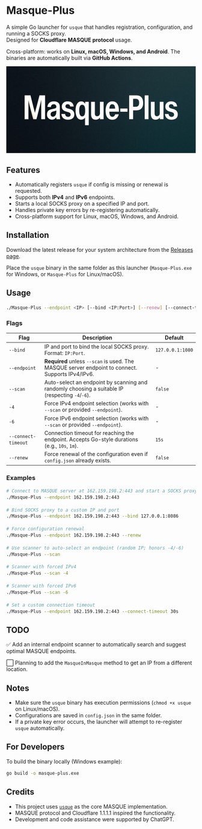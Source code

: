 # Masque-Plus

A simple Go launcher for `usque` that handles registration, configuration, and running a SOCKS proxy.  
Designed for **Cloudflare MASQUE protocol** usage.

Cross-platform: works on **Linux, macOS, Windows, and Android**. The binaries are automatically built via **GitHub Actions**.

![masque-plus](masque-plus.jpg)

## Features

- Automatically registers `usque` if config is missing or renewal is requested.
- Supports both **IPv4** and **IPv6** endpoints.
- Starts a local SOCKS proxy on a specified IP and port.
- Handles private key errors by re-registering automatically.
- Cross-platform support for Linux, macOS, Windows, and Android.

## Installation

Download the latest release for your system architecture from the [Releases page](https://github.com/ircfspace/masque-plus/releases/latest).

Place the `usque` binary in the same folder as this launcher (`Masque-Plus.exe` for Windows, or `Masque-Plus` for Linux/macOS).

## Usage

```bash
./Masque-Plus --endpoint <IP> [--bind <IP:Port>] [--renew] [--connect-timeout <duration>] [--scan] [-4|-6]
```

### Flags

| Flag                | Description                                                                                      | Default          |
| ------------------- | ------------------------------------------------------------------------------------------------ | ---------------- |
| `--bind`            | IP and port to bind the local SOCKS proxy. Format: `IP:Port`.                                    | `127.0.0.1:1080` |
| `--endpoint`        | **Required** unless `--scan` is used. The MASQUE server endpoint to connect. Supports IPv4/IPv6. | -                |
| `--scan`            | Auto-select an endpoint by scanning and randomly choosing a suitable IP (respecting `-4`/`-6`).  | `false`          |
| `-4`                | Force IPv4 endpoint selection (works with `--scan` or provided `--endpoint`).                    | -                |
| `-6`                | Force IPv6 endpoint selection (works with `--scan` or provided `--endpoint`).                    | -                |
| `--connect-timeout` | Connection timeout for reaching the endpoint. Accepts Go-style durations (e.g., `10s`, `1m`).    | `15s`            |
| `--renew`           | Force renewal of the configuration even if `config.json` already exists.                         | `false`          |

### Examples

```bash
# Connect to MASQUE server at 162.159.198.2:443 and start a SOCKS proxy on the default 127.0.0.1:1080
./Masque-Plus --endpoint 162.159.198.2:443

# Bind SOCKS proxy to a custom IP and port
./Masque-Plus --endpoint 162.159.198.2:443 --bind 127.0.0.1:8086

# Force configuration renewal
./Masque-Plus --endpoint 162.159.198.2:443 --renew

# Use scanner to auto-select an endpoint (random IP; honors -4/-6)
./Masque-Plus --scan

# Scanner with forced IPv4
./Masque-Plus --scan -4

# Scanner with forced IPv6
./Masque-Plus --scan -6

# Set a custom connection timeout
./Masque-Plus --endpoint 162.159.198.2:443 --connect-timeout 30s
```

## TODO

✅ Add an internal endpoint scanner to automatically search and suggest optimal MASQUE endpoints.

⬜ Planning to add the `MasqueInMasque` method to get an IP from a different location.

## Notes

- Make sure the `usque` binary has execution permissions (`chmod +x usque` on Linux/macOS).
- Configurations are saved in `config.json` in the same folder.
- If a private key error occurs, the launcher will attempt to re-register `usque` automatically.

## For Developers

To build the binary locally (Windows example):

```bash
go build -o masque-plus.exe
```

## Credits

- This project uses [`usque`](https://github.com/Diniboy1123/usque) as the core MASQUE implementation.
- MASQUE protocol and Cloudflare 1.1.1.1 inspired the functionality.
- Development and code assistance were supported by ChatGPT.
